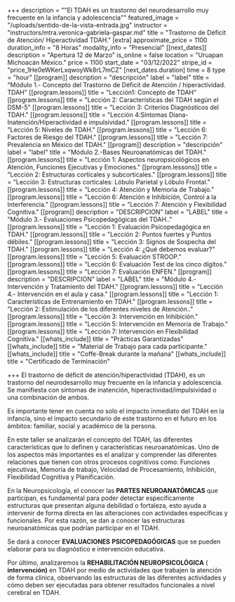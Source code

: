 +++
description = "\"El TDAH es un trastorno del neurodesarrollo muy frecuente en la infancia y adolescencia\""
featured_image = "/uploads/sentido-de-la-vista-entrada.jpg"
instructor = "instructors/mtra.veronica-gabriela-gaspar.md"
title = "Trastorno de Déficit de Atención/ Hiperactividad TDAH."
[extra]
approximate_price = 1100
duration_info = "8 Horas"
modality_info = "Presencial"
[[next_dates]]
description = "Apertura 12 de Marzo"
is_online = false
location = "Uruapan Michoacán México."
price = 1100
start_date = "03/12/2022"
stripe_id = "price_1He0eWKerLxqwoyWk8rL7mCZ"
[next_dates.duration]
time = 8
type = "hour"
[[program]]
description = "descripción"
label = "label"
title = "Módulo 1.- Concepto del Trastorno de Déficit de Atención / hiperactividad. TDAH"
[[program.lessons]]
title = "Lección1: Concepto de TDAH"
[[program.lessons]]
title = "Lección 2: Características del TDAH según el DSM-5"
[[program.lessons]]
title = "Lección 3: Criterios Diagnósticos del TDAH."
[[program.lessons]]
title = "Lección 4:Síntomas Diana-Inatención/Hiperactividad e impulsividad."
[[program.lessons]]
title = "Lección 5: Niveles de TDAH."
[[program.lessons]]
title = "Lección 6: Factores de Riesgo del TDAH."
[[program.lessons]]
title = "Lección 7: Prevalencia en México del TDAH."
[[program]]
description = "descripción"
label = "label"
title = "Módulo 2.-Bases Neuroanatómicas del TDAH."
[[program.lessons]]
title = "Lección 1: Aspectos neuropsicológicos en Atención, Funciones Ejecutivas y Emociones."
[[program.lessons]]
title = "Lección 2:  Estructuras corticales y subcorticales."
[[program.lessons]]
title = "Lección 3: Estructuras corticales: Lóbulo Parietal y Lóbulo Frontal."
[[program.lessons]]
title = "Lección 4: Atención y Memoria de Trabajo."
[[program.lessons]]
title = "Lección 6: Atención e Inhibición, Control a la Interferencia."
[[program.lessons]]
title = "Lección 7: Atención y Flexibilidad Cognitiva."
[[program]]
description = "DESCRIPCION"
label = "LABEL"
title = "Módulo 3.- Evaluaciones Psicopedagógicas del TDAH.."
[[program.lessons]]
title = "Lección 1: Evaluación Psicopedagógica en TDAH."
[[program.lessons]]
title = "Lección 2: Puntos fuertes y Puntos débiles."
[[program.lessons]]
title = "Lección 3: Signos de Sospecha del TDAH."
[[program.lessons]]
title = "Lección 4: ¿Qué debemos evaluar?"
[[program.lessons]]
title = "Lección 5: Evaluación STROOP."
[[program.lessons]]
title = "Lección 6: Evaluación Test de los cinco dígitos."
[[program.lessons]]
title = "Lección 7: Evaluación ENFEN."
[[program]]
description = "DESCRIPCION"
label = "LABEL"
title = "Módulo 4.- Intervención y Tratamiento del TDAH."
[[program.lessons]]
title = "Lección 4.- Intervención en el aula y casa."
[[program.lessons]]
title = "Lección 1: Características de Entrenamiento en TDAH."
[[program.lessons]]
title = "Lección 2: Estimulación de los diferentes niveles de Atención.."
[[program.lessons]]
title = "Lección 3: Intervención en Inhibición."
[[program.lessons]]
title = "Lección 5: Intervención en Memoria de Trabajo."
[[program.lessons]]
title = "Lección 7: Intervención en Flexibilidad Cognitiva."
[[whats_include]]
title = "Prácticas Garantizadas"
[[whats_include]]
title = "Material de Trabajo para cada participante."
[[whats_include]]
title = "Coffe-Break durante la mañana"
[[whats_include]]
title = "Certificado de Terminación"

+++
El trastorno de déficit de atención/hiperactividad (TDAH), es un trastorno del neurodesarrollo muy frecuente en la infancia y adolescencia. Se manifiesta con síntomas de inatención, hiperactividad/impulsividad o una combinación de ambos. 

Es importante tener en cuenta no solo el impacto inmediato del TDAH en la infancia, sino el impacto secundario de este trastorno en el futuro en los ámbitos: familiar, social y académico de la persona.

En este taller se analizarán el concepto del TDAH, las diferentes características que lo definen y características neuroanatómicas. Uno de los aspectos más importantes es el analizar y comprender las diferentes relaciones que tienen con otros procesos cognitivos como: Funciones ejecutivas, Memoria de trabajo, Velocidad de Procesamiento, Inhibición, Flexibilidad Cognitiva y Planificación.

En la Neuropsicología, el conocer las **PARTES NEUROANATÓMICAS** que participan, es fundamental para poder detectar específicamente estructuras que presentan alguna debilidad o fortaleza, esto ayuda a intervenir de forma directa en las alteraciones con actividades específicas y funcionales. Por esta razón, se dan a conocer las estructuras neuroanatómicas que podrían participar en el TDAH.

Se dará a conocer **EVALUACIONES** **PSICOPEDAGÓGICAS** que se pueden elaborar para su diagnóstico e intervención educativa.

Por último, analizaremos la **REHABILITACIÓN NEUROPSICOLÓGICA** ( **intervención)** en TDAH por medio de actividades que trabajen la atención de forma clínica, observando las estructuras de las diferentes actividades y cómo deben ser ejecutadas para obtener resultados funcionales a nivel cerebral en TDAH.